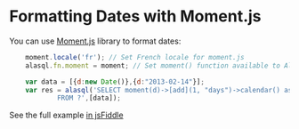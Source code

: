 # Formatting Dates with Moment.js

You can use [Moment.js](http://momentjs.com/) library to format dates:
```js
    moment.locale('fr'); // Set French locale for moment.js
    alasql.fn.moment = moment; // Set moment() function available to Alasql

    var data = [{d:new Date()},{d:"2013-02-14"}];
    var res = alasql('SELECT moment(d)->[add](1, "days")->calendar() as [When?]\
            FROM ?',[data]);
```

See the full example [in jsFiddle](http://jsfiddle.net/agershun/aapmn9h1/2/)